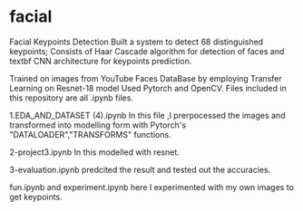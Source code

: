 # facial
Facial Keypoints Detection
Built a system to detect 68 distinguished keypoints; Consists of  Haar Cascade algorithm for detection of faces and textbf CNN architecture for keypoints prediction.

Trained on images from YouTube Faces DataBase by employing
Transfer Learning on Resnet-18 model Used Pytorch and OpenCV.
Files included in this repository are all .ipynb files.

1.EDA_AND_DATASET (4).ipynb
In this file ,I prerpocessed the images and transformed into modelling form with Pytorch's "DATALOADER","TRANSFORMS" functions.

2-project3.ipynb
In this modelled with resnet.

3-evaluation.ipynb
predcited the result and tested out the accuracies.

fun.ipynb and experiment.ipynb
here I experimented with my own images to get keypoints. 

